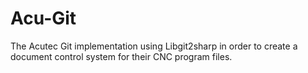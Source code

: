# Acu-Git
The Acutec Git implementation using Libgit2sharp in order to create a document control system for their CNC program files.
